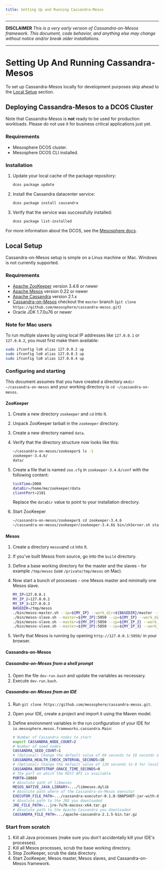 ```yaml
---
title: Setting Up and Running Cassandra-Mesos
---
```


------------

**DISCLAIMER**
_This is a very early version of Cassandra-on-Mesos framework. This
document, code behavior, and anything else may change without notice and/or break older installations._

------------

# Setting Up And Running Cassandra-Mesos

To set up Cassandra-Mesos locally for development purposes skip ahead to the [Local Setup](#local-setup) section.

## Deploying Cassandra-Mesos to a DCOS Cluster

Note that Cassandra-Mesos is **not** ready to be used for production workloads. Please do not use it for business critical applications just yet.

### Requirements

* Mesosphere DCOS cluster.
* Mesosphere DCOS CLI installed.

### Installation

1. Update your local cache of the package repository:

      ```bash
      dcos package update
      ```

1. Install the Cassandra datacenter service:

      ```bash
      dcos package install cassandra
      ```

1. Verify that the service was successfully installed:

      ```bash
      dcos package list-installed
      ```

For more information about the DCOS, see the [Mesosphere docs](http://docs.mesosphere.com).

## <a name="local-setup"></a>Local Setup

Cassandra-on-Mesos setup is simple on a Linux machine or Mac. Windows is not currently supported.

### Requirements

* [Apache ZooKeeper] version 3.4.6 or newer
* [Apache Mesos] version 0.22 or newer
* [Apache Cassandra] version 2.1.x
* [Cassandra-on-Mesos] checkout the `master` branch (`git clone https://github.com/mesosphere/cassandra-mesos.git`)
* Oracle JDK 1.7.0u76 or newer

### Note for Mac users

To run multiple slaves by using local IP addresses like `127.0.0.1` or `127.0.0.2`, you must first make
them available:

```bash
sudo ifconfig lo0 alias 127.0.0.2 up
sudo ifconfig lo0 alias 127.0.0.3 up
sudo ifconfig lo0 alias 127.0.0.4 up
```

### Configuring and starting

This document assumes that you have created a directory `mkdir ~/cassandra-on-mesos` and your
working directory is `cd ~/cassandra-on-mesos`.

#### ZooKeeper

1. Create a new directory `zookeeper` and `cd` into it.
1. Unpack ZooKeeper tarball in the `zookeeper` directory.
1. Create a new directory named `data`.
1. Verify that the directory structure now looks like this:

   ```bash
   ~/cassandra-on-mesos/zookeeper$ ls -1
   zookeeper-3.4.6/
   data/
   ```
1. Create a file that is named `zoo.cfg` in `zookeeper-3.4.6/conf` with the following content:

   ```bash
   tickTime=2000
   dataDir=/home/me/zookeeper/data
   clientPort=2181
   ```
   Replace the `dataDir` value to point to your installation directory.
1. Start ZooKeeper

   ```bash
   ~/cassandra-on-mesos/zookeeper$ cd zookeeper-3.4.6
   ~/cassandra-on-mesos/zookeeper/zookeeper-3.4.6$ bin/zkServer.sh start
   ```

#### Mesos

1. Create a directory `mesos`and `cd` into it.
1. If you've built Mesos from source, go into the `build` directory.
1. Define a base working directory for the master and the slaves - for example `/tmp/mesos`
   (use `/private/tmp/mesos` on Mac).
1. Now start a bunch of processes - one Mesos master and minimally one Mesos slave.

   ```bash
   MY_IP=127.0.0.1
   MY_IP_2=127.0.0.2
   MY_IP_3=127.0.0.3
   BASEDIR=/tmp/mesos
   ./bin/mesos-master.sh --ip=${MY_IP} --work_dir=${BASEDIR}/master --zk=zk://$MY_IP:2181/mesos --quorum=1 &
   ./bin/mesos-slave.sh --master=${MY_IP}:5050 --ip=${MY_IP} --work_dir=${BASEDIR}/slave1 --resources='ports:[31000-32000,7000-7001,7199-7199,9042-9042,9160-9160]' &
   ./bin/mesos-slave.sh --master=${MY_IP}:5050 --ip=${MY_IP_2} --work_dir=${BASEDIR}/slave2 --resources='ports:[31000-32000,7000-7001,7199-7199,9042-9042,9160-9160]' &
   ./bin/mesos-slave.sh --master=${MY_IP}:5050 --ip=${MY_IP_3} --work_dir=${BASEDIR}/slave3 --resources='ports:[31000-32000,7000-7001,7199-7199,9042-9042,9160-9160]' &
   ```
1. Verify that Mesos is running by opening `http://127.0.0.1:5050/` in your browser.

#### Cassandra-on-Mesos

##### Cassandra-on-Mesos from a shell prompt

1. Open the file `dev-run.bash` and update the variables as necessary.
1. Execute `dev-run.bash`.

##### Cassandra-on-Mesos from an IDE

1. Run  `git clone https://github.com/mesosphere/cassandra-mesos.git`.
1. Open your IDE, create a project and import it using the Maven model.
1. Define environment variables in the run configuration of your IDE for
   `io.mesosphere.mesos.frameworks.cassandra.Main`:

   ```bash
   # Number of Cassandra nodes to start
   export CASSANDRA_NODE_COUNT=2
   # Number of seed nodes
   CASSANDRA_SEED_COUNT=1
   # (Optional) Change the default value of 60 seconds to 10 seconds on development systems
   CASSANDRA_HEALTH_CHECK_INTERVAL_SECONDS=10
   # (Optional) Change the default value of 120 seconds to 0 for local test and development systems
   CASSANDRA_BOOTSTRAP_GRACE_TIME_SECONDS=0
   # The port on which the REST API is available
   PORT0=18080
   # Absolute path of libmesos 
   MESOS_NATIVE_JAVA_LIBRARY=.../libmesos.dylib
   # Absolute path where of the Cassandra-on-Mesos executor
   EXECUTOR_FILE_PATH=.../cassandra-executor-0.1.0-SNAPSHOT-jar-with-dependencies.jar
   # Absolute path to the JRE you downloaded
   JRE_FILE_PATH=...jre-7u76-macosx-x64.tar.gz
   # Absolute path to the Apache Cassandra you downloaded
   CASSANDRA_FILE_PATH=.../apache-cassandra-2.1.5-bin.tar.gz
   ```

### Start from scratch

1. Kill all Java processes (make sure you don't accidentally kill your IDE's processes).
1. Kill all Mesos processes, scrub the base working directory.
1. Stop ZooKeeper, scrub the data directory.
1. Start ZooKeeper, Mesos master, Mesos slaves, and Cassandra-on-Mesos framework.


[Apache Cassandra]: http://cassandra.apache.org/
[Apache Mesos]: http://mesos.apache.org/
[Apache ZooKeeper]: http://zookeeper.apache.org/
[Cassandra-on-Mesos]: https://github.com/mesosphere/cassandra-mesos/
